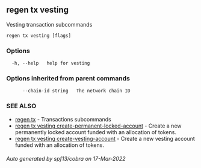 ## regen tx vesting

Vesting transaction subcommands

```
regen tx vesting [flags]
```

### Options

```
  -h, --help   help for vesting
```

### Options inherited from parent commands

```
      --chain-id string   The network chain ID
```

### SEE ALSO

* [regen tx](regen_tx.md)	 - Transactions subcommands
* [regen tx vesting create-permanent-locked-account](regen_tx_vesting_create-permanent-locked-account.md)	 - Create a new permanently locked account funded with an allocation of tokens.
* [regen tx vesting create-vesting-account](regen_tx_vesting_create-vesting-account.md)	 - Create a new vesting account funded with an allocation of tokens.

###### Auto generated by spf13/cobra on 17-Mar-2022
